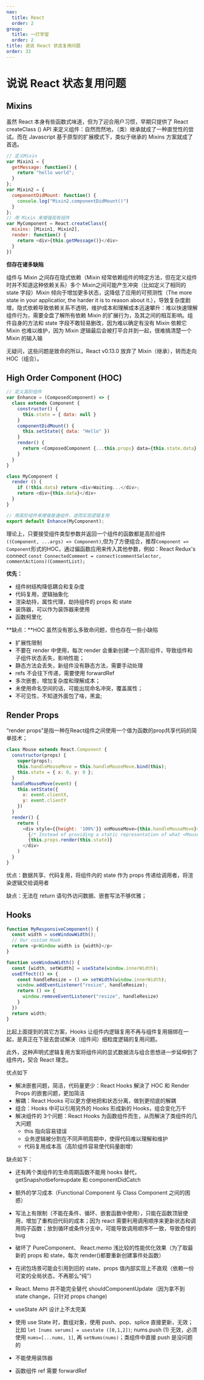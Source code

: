 ```yaml
---
nav:
  title: React
  order: 2
group:
  title: 一灯学堂
  order: 2
title: 说说 React 状态复用问题
order: 33
---
```


# 说说 React 状态复用问题

## Mixins

虽然 React 本身有些函数式味道，但为了迎合用户习惯，早期只提供了 React createClass () API 来定义组件：自然而然地，（类）继承就成了一种直觉性的尝试。而在 Javascript 基于原型的扩展模式下，类似于继承的 Mixins 方案就成了首选。

```js
// 定义Mixin
var Mixin1 = {
  getMessage: function() {
    return "hello world";
  }
};
var Mixin2 = {
  componentDidMount: function() {
    console.log("Mixin2.componentDidMount()")
  }
};
// 用 Mixin 来增强现有组件
var MyComponent = React.createClass({
  mixins: [Mixin1, Mixin2],
  render: function() {
    return <div>{this.getMessage()}</div>
  }
})
```

**但存在诸多缺陷**

组件与 Mixin 之间存在隐式依赖（Mixin 经常依赖组件的特定方法，但在定义组件时并不知道这种依赖关系）多个 Mixin之间可能产生冲突（比如定义了相同的 state 字段）Mixin 倾向于增加更多状态，这降低了应用的可预测性（The more state in your applicatior, the harder it is to reason about it.），导致复杂度剧增。隐式依赖导致依赖关系不透明，维护成本和理解成本迅速攀升：难以快速理解组件行为，需要全盘了解所有依赖  Mixin 的扩展行为，及其之间的相互影响。组件自身的方法和 state 字段不敢轻易删改，因为难以确定有没有  Mixin 依赖它 Mixin 也难以维护，因为 Mixin 逻辑最后会被打平合并到一起，很难搞清楚一个 Mixin 的输入输

无疑问，这些问题是致命的所以，React v0.13.0 放弃了 Mixin（继承），转而走向 HOC（组合）。

## High Order Component (HOC)

```js
// 定义高阶组件
var Enhance = (ComposedComponent) => {
  class extends Component {
    constructor() {
      this.state = { data: null }
    }
    componentDidMount() {
      this.setState({ data: "Hello" })
    }
    render() {
      return <ComposedComponent {...this.props} data={this.state.data} />
    }
  }
}

class MyComponent {
  render () {
    if (!this.data) return <div>Waiting...</div>;
    return <div>{this.data}</div>
  }
}

// 用高阶组件来增强普通组件，进而实现逻辑复用
export default Enhance(MyComponent);
```

理论上，只要接受组件类型参数并返回一个组件的函数都是高阶组件`((Component, ...args) => Component)`,但为了方便组合，推荐`Component => Component`形式的HOC，通过偏函数应用来传入其他参数，例如：React Redux's connect `const ConnectedComment = connect(commentSelector, commentActions)(CommentList);`

**优先：**

- 组件树结构降低耦合和复杂度
- 代码复用，逻辑抽象化
- 渲染劫持，属性代理，劫持组件的 props 和 state 
- 装饰器，可以作为装饰器来使用
- 函数柯里化

**缺点：**HOC 虽然没有那么多致命问题，但也存在一些小缺陷

- 扩展性限制
- 不要在 render 中使用，每次 render 会重新创建一个高阶组件，导致组件和子组件状态丢失，影响性能；
- 静态方法会丢失，新组件没有静态方法，需要手动处理 
- refs 不会往下传递，需要使用 forwardRef
- 多次嵌套，增加复杂度和理解成本；
- 未使用命名空间的话，可能出现命名冲突，覆盖属性；
- 不可见性，不知道外面包了啥，黑盒;

## Render Props

“render props”是指一种在React组件之间使用一个值为函数的prop共享代码的简单技术；

```js
class Mouse extends React.Component {
  constructor(props) {
    super(props);
    this.handleMouseMove = this.handleMouseMove.bind(this);
    this.state = { x: 0, y: 0 };
  }
  handleMouseMove(event) {
    this.setState({
      x: event.clientX,
      y: event.clientY
    })
  }
  render() {
    return (
      <div style={{height: '100%'}} onMouseMove={this.handleMouseMove}>
      	{/* Instead of providing a static representation of what <Mouse> renders, use the `render` prop to dynamically determine what to render. */}
        {this.props.render(this.state)}
      </div>
    )
  }
}
```

优点：数据共享、代码复用，将组件内的 state 作为 props 传递给调用者，将渲染逻辑交给调用者

缺点：无法在 return 语句外访问数据、嵌套写法不够优雅；

## Hooks

```js
function MyResponsiveComponent() {
  const width = useWindowWidth();
  // Our custom Hook
  return <p>Window width is {width}</p>
}

function useWindowWidth() {
  const [width, setWidth] = useState(window.innerWidth);
  useEffect(() => {
    const handleResize = () => setWidth(window.innerWidth);
    window.addEventListener("resize", handleResize);
    return () => {
      window.removeEventListener("resize", handleResize)
    }
  })
  return width;
}
```

比起上面提到的其它方案，Hooks 让组件内逻辑复用不再与组件复用捆绑在一起，是真正在下层去尝试解决（组件间）细粒度逻辑的复用问题。

此外，这种声明式逻辑复用方案将组件间的显式数据流与组合思想进一步延伸到了组件内，契合 React 理念。

优点如下

- 解决嵌套问题，简洁，代码量更少：React Hooks 解決了 HOC 和 Render Props 的嵌套问题，更加简洁
- 解耦：React Hooks 可以更方便地把和状态分离，做到更彻底的解耦
- 组合：Hooks 中可以引用另外的 Hooks 形成新的 Hooks，组合变化万千
- 解决组件的 3个问题：React Hooks 为函数组件而生，从而解決了类组件的几大问题
  - this 指向容易错误
  - 业务逻辑被分割在不同声明周期中，使得代码难以理解和维护
  - 代码复用成本高（高阶组件容易使代码量剧增）

缺点如下：

- 还有两个类组件的生命周期函数不能用 hooks 替代，getSnapshotbeforeupdate 和 componentDidCatch
- 额外的学习成本（Functional Component 与 Class Component 之间的困惑）

- 写法上有限制（不能在条件、循环、嵌套函数中使用），只能在函数顶层使用，增加了重构旧代码的成本；因为 react 需要利用调用顺序来更新状态和调用钩子函数；放到循环或条件分支中，可能导致调用顺序不一致，导致奇怪的 bug
- 破坏了 PureComponent、 React.memo 浅比较的性能优化效果（为了取最新的 props 和 state，每次 render()都要重新创建事件处函数）
- 在闭包场景可能会引用到旧的 state、props 值内部实现上不直观（依赖一份可変的全局状态，不再那么“纯”） 
- React. Memo 并不能完全替代 shouldComponentUpdate（因为拿不到 state change，只针对 props change)  
- useState API 设计上不太完美
- 使用 use State 时，数组对象，使用 push、pop、splice 直接更新，无效；比如 `let [nums serums] = usestate ([0,1,2])`; nums.push (1) 无效，必须使用 `nums=[...nums, 1]`, 再 `setNums(nums)`；类组件中直接 push 是没问题的
- 不能使用装饰器
- 函数组件 ref 需要 forwardRef

